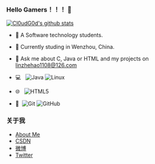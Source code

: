 ### Hello Gamers！！！ 👋
[![Cl0udG0d's github stats](https://github-readme-stats.vercel.app/api?username=OchiaMalu&show_icons=true&theme=tokyonight)](https://github.com/anuraghazra/github-readme-stats)

- 🔭 A Software technology students.
- 🌱 Currently studing in Wenzhou, China.
- 💬 Ask me about C, Java or HTML and my projects on [linzhehao1108@126.com](mailto:linzhehao1108@126.com)

- 💻 &#160; ![Java](https://img.shields.io/badge/-Java-333333?style=flat&logo=Java&logoColor=007396)
![Linux](https://img.shields.io/badge/-Linux-333333?style=flat&logo=Linux&logoColor=FCC624)
- 🌐 &#160; ![HTML5](https://img.shields.io/badge/-HTML5-333333?style=flat&logo=HTML5)
- 🔧 &#160;![Git](https://img.shields.io/badge/-Git-333333?style=flat&logo=git)
![GitHub](https://img.shields.io/badge/-GitHub-333333?style=flat&logo=github)

### 关于我
- [About Me](https://about.me/ochiamalu)
- [CSDN](https://blog.csdn.net/OchiaMalu?spm=1010.2135.3001.5421)
- [微博](https://weibo.com/5207524069/profile?topnav=1&wvr=6&is_all=1)
- [Twitter](https://twitter.com/OchiaMaluo)

<!--
**OchiaMalu/OchiaMalu** is a ✨ _special_ ✨ repository because its `README.md` (this file) appears on your GitHub profile.

Here are some ideas to get you started:

- 🔭 I’m currently working on ...
- 🌱 I’m currently learning ...
- 👯 I’m looking to collaborate on ...
- 🤔 I’m looking for help with ...
- 💬 Ask me about ...
- 📫 How to reach me: ...
- 😄 Pronouns: ...
- ⚡ Fun fact: ...
-->
